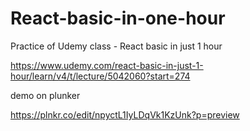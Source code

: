 # React-basic-in-one-hour

Practice of Udemy class - React basic in just 1 hour

https://www.udemy.com/react-basic-in-just-1-hour/learn/v4/t/lecture/5042060?start=274

demo on plunker

https://plnkr.co/edit/npyctL1IyLDqVk1KzUnk?p=preview
